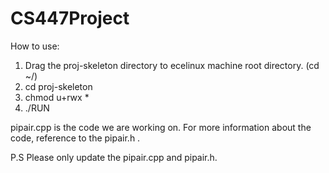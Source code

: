 CS447Project
============

How to use:

1. Drag the proj-skeleton directory to ecelinux machine root directory. (cd ~/)
2. cd proj-skeleton
3. chmod u+rwx *
4. ./RUN


pipair.cpp is the code we are working on.
For more information about the code, reference to the pipair.h .

P.S  Please only update the pipair.cpp and pipair.h.

